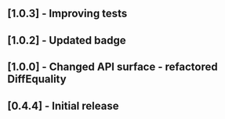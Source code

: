 ## [1.0.3] - Improving tests
## [1.0.2] - Updated badge
## [1.0.0] - Changed API surface - refactored DiffEquality
## [0.4.4] - Initial release
